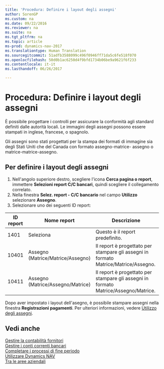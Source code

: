```yaml
---
title: 'Procedura: Definire i layout degli assegni'
author: SorenGP
ms.custom: na
ms.date: 09/22/2016
ms.reviewer: na
ms.suite: na
ms.tgt_pltfrm: na
ms.topic: article
ms-prod: dynamics-nav-2017
ms.translationtype: Human Translation
ms.sourcegitcommit: 51adfb3588099c496f0946ff71da5c6fe518f070
ms.openlocfilehash: 50d0b1ac6250d4f9bfd1734b06be9a9621f6f233
ms.contentlocale: it-it
ms.lasthandoff: 06/26/2017

---
```


# <a name="how-to-define-check-layouts"></a>Procedura: Definire i layout degli assegni

È possibile progettare i controlli per assicurare la conformità agli standard definiti dalle autorità locali. Le immagini degli assegni possono essere stampati in inglese, francese, o spagnolo.

Gli assegni sono stati progettati per la stampa dei formati di immagine sia degli Stati Uniti che del Canada con formato assegno-matrice- assegno o matrice-matrice-assegno.

## <a name="to-define-check-layouts"></a>Per definire i layout degli assegni
1. Nell'angolo superiore destro, scegliere l'icona **Cerca pagina o report**, immettere **Selezioni report C/C bancari**, quindi scegliere il collegamento correlato.
2. Nella finestra **Selez. report - C/C bancario** nel campo **Utilizzo** selezionare **Assegno**.
3. Selezionare uno dei seguenti ID report:

| ID report   | Nome report   | Descrizione |
|-------------|---------------|-------------|
|1401|Seleziona|Questo è il report predefinito.|
|10401|Assegno (Matrice/Matrice/Assegno)|Il report è progettato per stampare gli assegni in formato Matrice/Matrice/Assegno.|
|10411|Assegno (Matrice/Assegno/Matrice)|Il report è progettato per stampare gli assegni in formato Matrice/Assegno/Matrice.|

Dopo aver impostato i layout dell'asegno, è possibile stampare assegni nella finestra **Registrazioni pagamenti**. Per ulteriori informazioni, vedere [Utilizzo degli assegni](payables-how-work-checks.md).

## <a name="see-also"></a>Vedi anche
[Gestire la contabilità fornitori](payables-manage-payables.md)  
[Gestire i conti correnti bancari](bank-manage-bank-accounts.md)   
[Completare i processi di fine periodo](year-how-complete-period-end-processes.md)  
[Utilizzare Dynamics NAV](ui-work-product.md)  
[Tra le aree aziendali](ui-across-business-areas.md)

